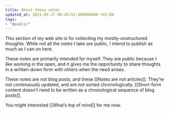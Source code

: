 ```yaml
---
title: About these notes
updated_at: 2021-03-27 08:45:51.000000000 +01:00
tags:
- "#public"
---
```



This section of my web site is for collecting my mostly-unstructured thoughts. While not all the notes I take are public, I intend to publish as much as I can on here.

These notes are primarily intended for myself. They are public because I like working in the open, and it gives me the opportunity to share thoughts in a written-down form with others when the need arises.

These notes are not blog posts, and these [[Notes are not articles]]. They’re not continuously updated, and are not sorted chronologically. [[Short-form content doesn’t need to be written as a chronological sequence of blog posts]].

You might interested [[What’s top of mind]] for me now.